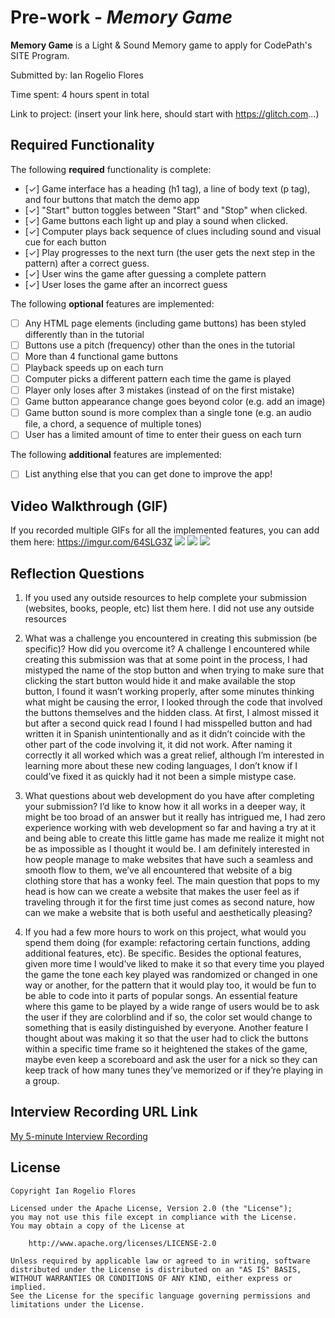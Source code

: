 # Pre-work - *Memory Game*

**Memory Game** is a Light & Sound Memory game to apply for CodePath's SITE Program. 

Submitted by: Ian Rogelio Flores

Time spent: 4 hours spent in total

Link to project: (insert your link here, should start with https://glitch.com...)

## Required Functionality

The following **required** functionality is complete:

* [✓] Game interface has a heading (h1 tag), a line of body text (p tag), and four buttons that match the demo app
* [✓] "Start" button toggles between "Start" and "Stop" when clicked. 
* [✓] Game buttons each light up and play a sound when clicked. 
* [✓] Computer plays back sequence of clues including sound and visual cue for each button
* [✓] Play progresses to the next turn (the user gets the next step in the pattern) after a correct guess. 
* [✓] User wins the game after guessing a complete pattern
* [✓] User loses the game after an incorrect guess

The following **optional** features are implemented:

* [ ] Any HTML page elements (including game buttons) has been styled differently than in the tutorial
* [ ] Buttons use a pitch (frequency) other than the ones in the tutorial
* [ ] More than 4 functional game buttons
* [ ] Playback speeds up on each turn
* [ ] Computer picks a different pattern each time the game is played
* [ ] Player only loses after 3 mistakes (instead of on the first mistake)
* [ ] Game button appearance change goes beyond color (e.g. add an image)
* [ ] Game button sound is more complex than a single tone (e.g. an audio file, a chord, a sequence of multiple tones)
* [ ] User has a limited amount of time to enter their guess on each turn

The following **additional** features are implemented:

- [ ] List anything else that you can get done to improve the app!

## Video Walkthrough (GIF)

If you recorded multiple GIFs for all the implemented features, you can add them here:
https://imgur.com/64SLG3Z
![](https://imgur.com/XZs4IPw)
![](https://imgur.com/scTo2hB)
![](https://imgur.com/Iqs913u)

## Reflection Questions
1. If you used any outside resources to help complete your submission (websites, books, people, etc) list them here. 
I did not use any outside resources

2. What was a challenge you encountered in creating this submission (be specific)? How did you overcome it?
A challenge I encountered while creating this submission was that at some point in the process, I had mistyped the name of the stop button and when trying to make sure that clicking the start button would hide it and make available the stop button, I found it wasn’t working properly, after some minutes thinking what might be causing the error, I looked through the code that involved the buttons themselves and the hidden class. At first, I almost missed it but after a second quick read I found I had misspelled button and had written it in Spanish unintentionally and as it didn’t coincide with the other part of the code involving it, it did not work.
After naming it correctly it all worked which was a great relief, although I’m interested in learning more about these new coding languages, I don’t know if I could’ve fixed it as quickly had it not been a simple mistype case.


3. What questions about web development do you have after completing your submission?
I’d like to know how it all works in a deeper way, it might be too broad of an answer but it really has intrigued me, I had zero experience working with web development so far and having a try at it and being able to create this little game has made me realize it might not be as impossible as I thought it would be. 
I am definitely interested in how people manage to make websites that have such a seamless and smooth flow to them, we’ve all encountered that website of a big clothing store that has a wonky feel. The main question that pops to my head is how can we create a website that makes the user feel as if traveling through it for the first time just comes as second nature, how can we make a website that is both useful and aesthetically pleasing?


4. If you had a few more hours to work on this project, what would you spend them doing (for example: refactoring certain functions, adding additional features, etc). Be specific.
Besides the optional features, given more time I would’ve liked to make it so that every time you played the game the tone each key played was randomized or changed in one way or another, for the pattern that it would play too, it would be fun to be able to code into it parts of popular songs.
An essential feature where this game to be played by a wide range of users would be to ask the user if they are colorblind and if so, the color set would change to something that is easily distinguished by everyone.
Another feature I thought about was making it so that the user had to click the buttons within a specific time frame so it heightened the stakes of the game, maybe even keep a scoreboard and ask the user for a nick so they can keep track of how many tunes they’ve memorized or if they’re playing in a group.


## Interview Recording URL Link

[My 5-minute Interview Recording](your-link-here)


## License

    Copyright Ian Rogelio Flores

    Licensed under the Apache License, Version 2.0 (the "License");
    you may not use this file except in compliance with the License.
    You may obtain a copy of the License at

        http://www.apache.org/licenses/LICENSE-2.0

    Unless required by applicable law or agreed to in writing, software
    distributed under the License is distributed on an "AS IS" BASIS,
    WITHOUT WARRANTIES OR CONDITIONS OF ANY KIND, either express or implied.
    See the License for the specific language governing permissions and
    limitations under the License.
